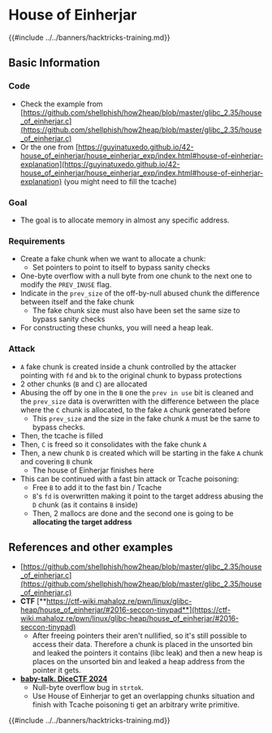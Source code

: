 # House of Einherjar

{{#include ../../banners/hacktricks-training.md}}

## Basic Information

### Code

- Check the example from [https://github.com/shellphish/how2heap/blob/master/glibc_2.35/house_of_einherjar.c](https://github.com/shellphish/how2heap/blob/master/glibc_2.35/house_of_einherjar.c)
- Or the one from [https://guyinatuxedo.github.io/42-house_of_einherjar/house_einherjar_exp/index.html#house-of-einherjar-explanation](https://guyinatuxedo.github.io/42-house_of_einherjar/house_einherjar_exp/index.html#house-of-einherjar-explanation) (you might need to fill the tcache)

### Goal

- The goal is to allocate memory in almost any specific address.

### Requirements

- Create a fake chunk when we want to allocate a chunk:
  - Set pointers to point to itself to bypass sanity checks
- One-byte overflow with a null byte from one chunk to the next one to modify the `PREV_INUSE` flag.
- Indicate in the `prev_size` of the off-by-null abused chunk the difference between itself and the fake chunk
  - The fake chunk size must also have been set the same size to bypass sanity checks
- For constructing these chunks, you will need a heap leak.

### Attack

- `A` fake chunk is created inside a chunk controlled by the attacker pointing with `fd` and `bk` to the original chunk to bypass protections
- 2 other chunks (`B` and `C`) are allocated
- Abusing the off by one in the `B` one the `prev in use` bit is cleaned and the `prev_size` data is overwritten with the difference between the place where the `C` chunk is allocated, to the fake `A` chunk generated before
  - This `prev_size` and the size in the fake chunk `A` must be the same to bypass checks.
- Then, the tcache is filled
- Then, `C` is freed so it consolidates with the fake chunk `A`
- Then, a new chunk `D` is created which will be starting in the fake `A` chunk and covering `B` chunk
  - The house of Einherjar finishes here
- This can be continued with a fast bin attack or Tcache poisoning:
  - Free `B` to add it to the fast bin / Tcache
  - `B`'s `fd` is overwritten making it point to the target address abusing the `D` chunk (as it contains `B` inside)
  - Then, 2 mallocs are done and the second one is going to be **allocating the target address**

## References and other examples

- [https://github.com/shellphish/how2heap/blob/master/glibc_2.35/house_of_einherjar.c](https://github.com/shellphish/how2heap/blob/master/glibc_2.35/house_of_einherjar.c)
- **CTF** [**https://ctf-wiki.mahaloz.re/pwn/linux/glibc-heap/house_of_einherjar/#2016-seccon-tinypad**](https://ctf-wiki.mahaloz.re/pwn/linux/glibc-heap/house_of_einherjar/#2016-seccon-tinypad)
  - After freeing pointers their aren't nullified, so it's still possible to access their data. Therefore a chunk is placed in the unsorted bin and leaked the pointers it contains (libc leak) and then a new heap is places on the unsorted bin and leaked a heap address from the pointer it gets.
- [**baby-talk. DiceCTF 2024**](https://7rocky.github.io/en/ctf/other/dicectf/baby-talk/)
  - Null-byte overflow bug in `strtok`.
  - Use House of Einherjar to get an overlapping chunks situation and finish with Tcache poisoning ti get an arbitrary write primitive.

{{#include ../../banners/hacktricks-training.md}}



